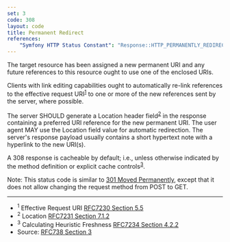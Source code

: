 ```yaml
---
set: 3
code: 308
layout: code
title: Permanent Redirect
references:
    "Symfony HTTP Status Constant": "Response::HTTP_PERMANENTLY_REDIRECT"
---
```


The target resource has been assigned a new permanent URI and any future
references to this resource ought to use one of the enclosed URIs.

Clients with link editing capabilities ought to automatically re-link
references to the effective request URI<sup>[1](#ref-1)</sup> to one or
more of the new references sent by the server, where possible.

The server SHOULD generate a Location header field<sup>[2](#ref-2)</sup>
in the response containing a preferred URI reference for the new
permanent URI. The user agent MAY use the Location field value for
automatic redirection. The server's response payload usually contains a
short hypertext note with a hyperlink to the new URI(s).

A 308 response is cacheable by default; i.e., unless otherwise indicated
by the method definition or explicit cache
controls<sup>[3](#ref-3)</sup>.

Note: This status code is similar to [301 Moved Permanently](/301),
except that it does not allow changing the request method from POST to
GET.

---

* <span id="ref-1"><sup>1</sup> Effective Request URI
[RFC7230 Section 5.5][2]</span>
* <span id="ref-2"><sup>2</sup> Location [RFC7231 Section 7.1.2][3]</span>
* <span id="ref-3"><sup>3</sup> Calculating Heuristic Freshness
[RFC7234 Section 4.2.2][4]</span>
* Source: [RFC738 Section 3][1]

[1]: <https://datatracker.ietf.org/doc/html/rfc7538#section-3>
[2]: <https://datatracker.ietf.org/doc/html/rfc7230#section-5.5>
[3]: <https://datatracker.ietf.org/doc/html/rfc7231#section-7.1.2>
[4]: <https://datatracker.ietf.org/doc/html/rfc7234#section-4.2.2>
